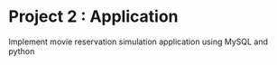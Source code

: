 # Project 2 : Application

Implement movie reservation simulation application using MySQL and python
